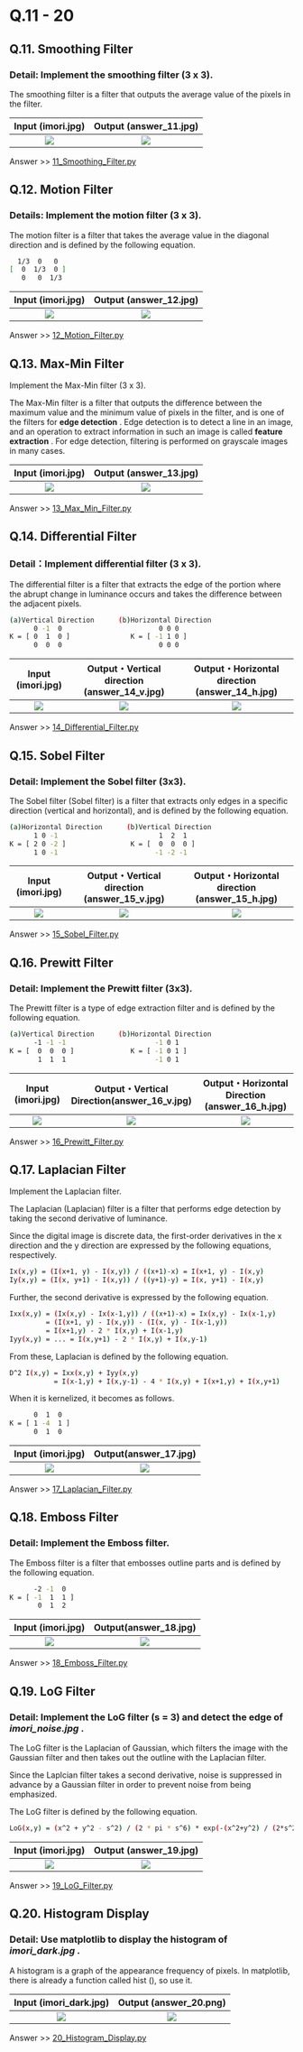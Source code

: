 # Q.11 - 20

## Q.11.  Smoothing Filter

### Detail: Implement the smoothing filter (3 x 3).

The smoothing filter is a filter that outputs the average value of the pixels in the filter.

|Input (imori.jpg)|Output (answer_11.jpg)|
|:---:|:---:|
|![](imori.jpg)|![](answer_11.jpg)|

Answer >> [11_Smoothing_Filter.py](./11_Smoothing_Filter.py)


## Q.12. Motion Filter

### Details: Implement the motion filter (3 x 3).

The motion filter is a filter that takes the average value in the diagonal direction and is defined by the following equation.

```bash
  1/3  0   0
[  0  1/3  0 ]
   0   0  1/3
```

|Input (imori.jpg)|Output (answer_12.jpg)|
|:---:|:---:|
|![](imori.jpg)|![](answer_12.jpg)|

Answer >> [12_Motion_Filter.py](./12_Motion_Filter.py)

## Q.13. Max-Min Filter

Implement the Max-Min filter (3 x 3).

The Max-Min filter is a filter that outputs the difference between the maximum value and the minimum value of pixels in the filter, and is one of the filters for **edge detection** . Edge detection is to detect a line in an image, and an operation to extract information in such an image is called **feature extraction** . For edge detection, filtering is performed on grayscale images in many cases.

|Input (imori.jpg)|Output (answer_13.jpg)|
|:---:|:---:|
|![](imori.jpg)|![](answer_13.jpg)|

Answer >> [13_Max_Min_Filter.py](./13_Max_Min_Filter.py)


## Q.14. Differential Filter

### Detail：Implement differential filter (3 x 3).

The differential filter is a filter that extracts the edge of the portion where the abrupt change in luminance occurs and takes the difference between the adjacent pixels.

```bash
(a)Vertical Direction      (b)Horizontal Direction
      0 -1  0                        0 0 0
K = [ 0  1  0 ]               K = [ -1 1 0 ]
      0  0  0                        0 0 0
```

|Input (imori.jpg)|Output・Vertical direction (answer_14_v.jpg)|Output・Horizontal direction (answer_14_h.jpg)|
|:---:|:---:|:---:|
|![](imori.jpg)|![](answer_14_v.jpg)|![](answer_14_h.jpg)|

Answer >> [14_Differential_Filter.py](./14_Differential_Filter.py)

## Q.15. Sobel Filter

### Detail: Implement the Sobel filter (3x3).

The Sobel filter (Sobel filter) is a filter that extracts only edges in a specific direction (vertical and horizontal), and is defined by the following equation.

```bash
(a)Horizontal Direction      (b)Vertical Direction
      1 0 -1                         1  2  1
K = [ 2 0 -2 ]                K = [  0  0  0 ]
      1 0 -1                        -1 -2 -1
```

|Input (imori.jpg)|Output・Vertical direction (answer_15_v.jpg)|Output・Horizontal direction (answer_15_h.jpg)|
|:---:|:---:|:---:|
|![](imori.jpg)|![](answer_15_v.jpg)|![](answer_15_h.jpg)|

Answer >> [15_Sobel_Filter.py](./15_Sobel_Filter.py)

## Q.16.  Prewitt Filter

### Detail: Implement the Prewitt filter (3x3).

The Prewitt filter is a type of edge extraction filter and is defined by the following equation.

```bash
(a)Vertical Direction      (b)Horizontal Direction
      -1 -1 -1                      -1 0 1
K = [  0  0  0 ]              K = [ -1 0 1 ]
       1  1  1                      -1 0 1
```

|Input (imori.jpg)|Output・Vertical Direction(answer_16_v.jpg)|Output・Horizontal Direction (answer_16_h.jpg)|
|:---:|:---:|:---:|
|![](imori.jpg)|![](answer_16_v.jpg)|![](answer_16_h.jpg)|

Answer >> [16_Prewitt_Filter.py](./16_Prewitt_Filter.py)


## Q.17. Laplacian Filter

Implement the Laplacian filter.

The Laplacian (Laplacian) filter is a filter that performs edge detection by taking the second derivative of luminance.

Since the digital image is discrete data, the first-order derivatives in the x direction and the y direction are expressed by the following equations, respectively.

```bash
Ix(x,y) = (I(x+1, y) - I(x,y)) / ((x+1)-x) = I(x+1, y) - I(x,y)
Iy(x,y) = (I(x, y+1) - I(x,y)) / ((y+1)-y) = I(x, y+1) - I(x,y)
```

Further, the second derivative is expressed by the following equation.

```bash
Ixx(x,y) = (Ix(x,y) - Ix(x-1,y)) / ((x+1)-x) = Ix(x,y) - Ix(x-1,y)
         = (I(x+1, y) - I(x,y)) - (I(x, y) - I(x-1,y))
         = I(x+1,y) - 2 * I(x,y) + I(x-1,y)
Iyy(x,y) = ... = I(x,y+1) - 2 * I(x,y) + I(x,y-1)
```

From these, Laplacian is defined by the following equation.

```bash
D^2 I(x,y) = Ixx(x,y) + Iyy(x,y)
           = I(x-1,y) + I(x,y-1) - 4 * I(x,y) + I(x+1,y) + I(x,y+1)
```

When it is kernelized, it becomes as follows.

```bash
      0  1  0
K = [ 1 -4  1 ]
      0  1  0
```

|Input (imori.jpg)|Output(answer_17.jpg)|
|:---:|:---:|
|![](imori.jpg)|![](answer_17.jpg)|

Answer >> [17_Laplacian_Filter.py](./17_Laplacian_Filter.py)

## Q.18. Emboss Filter

### Detail: Implement the Emboss filter.

The Emboss filter is a filter that embosses outline parts and is defined by the following equation.

```bash
      -2 -1  0
K = [ -1  1  1 ]
       0  1  2
```

|Input (imori.jpg)|Output(answer_18.jpg)|
|:---:|:---:|
|![](imori.jpg)|![](answer_18.jpg)|

Answer >> [18_Emboss_Filter.py](./18_Emboss_Filter.py)

## Q.19. LoG Filter

### Detail: Implement the LoG filter (s = 3) and detect the edge of *imori_noise.jpg* .

The LoG filter is the Laplacian of Gaussian, which filters the image with the Gaussian filter and then takes out the outline with the Laplacian filter.

Since the Laplcian filter takes a second derivative, noise is suppressed in advance by a Gaussian filter in order to prevent noise from being emphasized.

The LoG filter is defined by the following equation.

```bash
LoG(x,y) = (x^2 + y^2 - s^2) / (2 * pi * s^6) * exp(-(x^2+y^2) / (2*s^2))
```

|Input (imori.jpg)|Output (answer_19.jpg) |
|:---:|:---:|
|![](imori.jpg)|![](answer_19.jpg)|

Answer >> [19_LoG_Filter.py](./19_LoG_Filter.py)
## Q.20. Histogram Display

### Detail: Use matplotlib to display the histogram of *imori_dark.jpg* .

A histogram is a graph of the appearance frequency of pixels. In matplotlib, there is already a function called hist (), so use it.

|Input (imori_dark.jpg)|Output (answer_20.png) |
|:---:|:---:|
|![](imori_dark.jpg)|![](answer_20.png)|

Answer >> [20_Histogram_Display.py](./20_Histogram_Display.py)


